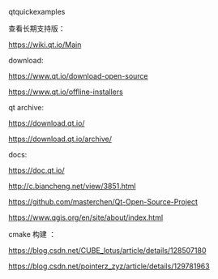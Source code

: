 



qtquickexamples



查看长期支持版：

https://wiki.qt.io/Main

download:

https://www.qt.io/download-open-source

https://www.qt.io/offline-installers

qt archive:

https://download.qt.io/

https://download.qt.io/archive/



docs:

https://doc.qt.io/

http://c.biancheng.net/view/3851.html





https://github.com/masterchen/Qt-Open-Source-Project

https://www.qgis.org/en/site/about/index.html





cmake 构建 ：

https://blog.csdn.net/CUBE_lotus/article/details/128507180

https://blog.csdn.net/pointerz_zyz/article/details/129781963